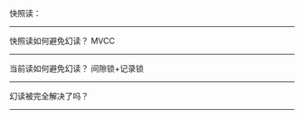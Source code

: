 快照读：

---------------------------------------------------------------------

快照读如何避免幻读？  MVCC

---------------------------------------------------------------------

当前读如何避免幻读？  间隙锁+记录锁

---------------------------------------------------------------------

幻读被完全解决了吗？

---------------------------------------------------------------------
